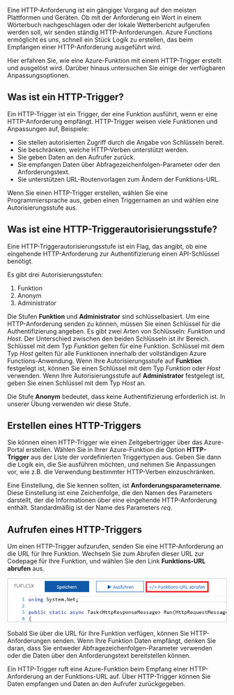 Eine HTTP-Anforderung ist ein gängiger Vorgang auf den meisten Plattformen und Geräten. Ob mit der Anforderung ein Wort in einem Wörterbuch nachgeschlagen oder der lokale Wetterbericht aufgerufen werden soll, wir senden ständig HTTP-Anforderungen. Azure Functions ermöglicht es uns, schnell ein Stück Logik zu erstellen, das beim Empfangen einer HTTP-Anforderung ausgeführt wird.

Hier erfahren Sie, wie eine Azure-Funktion mit einem HTTP-Trigger erstellt und ausgelöst wird. Darüber hinaus untersuchen Sie einige der verfügbaren Anpassungsoptionen.

## <a name="what-is-an-http-trigger"></a>Was ist ein HTTP-Trigger?

Ein HTTP-Trigger ist ein Trigger, der eine Funktion ausführt, wenn er eine HTTP-Anforderung empfängt. HTTP-Trigger weisen viele Funktionen und Anpassungen auf, Beispiele:

- Sie stellen autorisierten Zugriff durch die Angabe von Schlüsseln bereit.
- Sie beschränken, welche HTTP-Verben unterstützt werden.
- Sie geben Daten an den Aufrufer zurück.
- Sie empfangen Daten über Abfragezeichenfolgen-Parameter oder den Anforderungstext.
- Sie unterstützen URL-Routenvorlagen zum Ändern der Funktions-URL.

Wenn Sie einen HTTP-Trigger erstellen, wählen Sie eine Programmiersprache aus, geben einen Triggernamen an und wählen eine Autorisierungsstufe aus.

## <a name="what-is-an-http-trigger-authorization-level"></a>Was ist eine HTTP-Triggerautorisierungsstufe?

Eine HTTP-Triggerautorisierungsstufe ist ein Flag, das angibt, ob eine eingehende HTTP-Anforderung zur Authentifizierung einen API-Schlüssel benötigt.

Es gibt drei Autorisierungsstufen:

1. Funktion
2. Anonym
3. Administrator

Die Stufen **Funktion** und **Administrator** sind schlüsselbasiert. Um eine HTTP-Anforderung senden zu können, müssen Sie einen Schlüssel für die Authentifizierung angeben. Es gibt zwei Arten von Schlüsseln: *Funktion* und *Host*. Der Unterschied zwischen den beiden Schlüsseln ist ihr Bereich. Schlüssel mit dem Typ *Funktion* gelten für eine Funktion. Schlüssel mit dem Typ *Host* gelten für alle Funktionen innerhalb der vollständigen Azure Functions-Anwendung. Wenn Ihre Autorisierungsstufe auf **Funktion** festgelegt ist, können Sie einen Schlüssel mit dem Typ *Funktion* oder *Host* verwenden. Wenn Ihre Autorisierungsstufe auf **Administrator** festgelegt ist, geben Sie einen Schlüssel mit dem Typ *Host* an.

Die Stufe **Anonym** bedeutet, dass keine Authentifizierung erforderlich ist. In unserer Übung verwenden wir diese Stufe.

## <a name="how-to-create-an-http-trigger"></a>Erstellen eines HTTP-Triggers

Sie können einen HTTP-Trigger wie einen Zeitgebertrigger über das Azure-Portal erstellen. Wählen Sie in Ihrer Azure-Funktion die Option **HTTP-Trigger** aus der Liste der vordefinierten Triggertypen aus. Geben Sie dann die Logik ein, die Sie ausführen möchten, und nehmen Sie Anpassungen vor, wie z.B. die Verwendung bestimmter HTTP-Verben einzuschränken.

Eine Einstellung, die Sie kennen sollten, ist **Anforderungsparametername**. Diese Einstellung ist eine Zeichenfolge, die den Namen des Parameters darstellt, der die Informationen über eine eingehende HTTP-Anforderung enthält. Standardmäßig ist der Name des Parameters *req*.

## <a name="how-to-invoke-an-http-trigger"></a>Aufrufen eines HTTP-Triggers

Um einen HTTP-Trigger aufzurufen, senden Sie eine HTTP-Anforderung an die URL für Ihre Funktion. Wechseln Sie zum Abrufen dieser URL zur Codepage für Ihre Funktion, und wählen Sie den Link **Funktions-URL abrufen** aus.

![Screenshot des Azure-Portal mit einer Funktionen-App auf dem Blatt mit der app Schaltfläche "Get-Funktion-URL" hervorgehoben.](../media/5-function-url.png)

Sobald Sie über die URL für Ihre Funktion verfügen, können Sie HTTP-Anforderungen senden. Wenn Ihre Funktion Daten empfängt, denken Sie daran, dass Sie entweder Abfragezeichenfolgen-Parameter verwenden oder die Daten über den Anforderungstext bereitstellen können.

Ein HTTP-Trigger ruft eine Azure-Funktion beim Empfang einer HTTP-Anforderung an der Funktions-URL auf. Über HTTP-Trigger können Sie Daten empfangen und Daten an den Aufrufer zurückgegeben.
